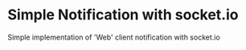 # Simple Notification with socket.io
Simple implementation of 'Web' client notification with socket.io
